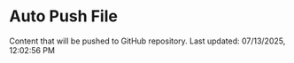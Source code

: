 # Auto Push File

Content that will be pushed to GitHub repository.
Last updated: 07/13/2025, 12:02:56 PM